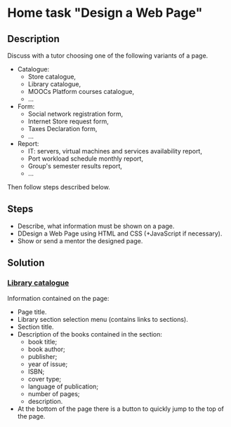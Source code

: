 # Home task "Design a Web Page"
## Description
Discuss with a tutor choosing one of the following variants of a page.
* Catalogue:
    - Store catalogue,
    - Library catalogue,
    - MOOCs Platform courses catalogue,
    - ...
* Form:
    - Social network registration form,
    - Internet Store request form,
    - Taxes Declaration form,
    - ...
* Report:
    - IT: servers, virtual machines and services availability report,
    - Port workload schedule monthly report,
    - Group's semester results report,
    - ...

Then follow steps described below.

## Steps
* Describe, what information must be shown on a page.
* DDesign a Web Page using HTML and CSS (+JavaScript if necessary).
* Show or send a mentor the designed page.
## Solution
### [Library catalogue](https://romantic-lamarr-83b913.netlify.app/)
Information contained on the page:
* Page title.
* Library section selection menu (contains links to sections).
* Section title.
* Description of the books contained in the section:
    - book title;
    - book author;
    - publisher;
    - year of issue;
    - ISBN;
    - cover type;
    - language of publication;
    - number of pages;
    - description.
* At the bottom of the page there is a button to quickly jump to the top of the page.
